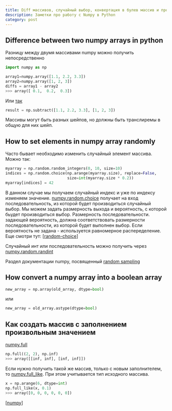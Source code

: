 ```yaml
---
title: Diff массивов, случайный выбор, конвертация в булев массив и произвольные заполнители в numpy
description: Заметки про работу с Numpy в Python
category: post
---
```

## Difference between two numpy arrays in python

Разницу между двумя массивами numpy можно получить непосредственно

```python
import numpy as np

array1=numpy.array([1.1, 2.2, 3.3])
array2=numpy.array([1, 2, 3])
diffs = array1 - array2
>>> array([ 0.1,  0.2,  0.3])
```

Или [так](https://numpy.org/doc/stable/reference/generated/numpy.subtract.html)

```python
result = np.subtract([1.1, 2.2, 3.3], [1, 2, 3])
```

Массивы могут быть разных шейпов, но должны быть транслиремы в общую для них шейп.

## How to set elements in numpy array randomly

Часто бывает необходимо изменить случайный элемент массива. Можно так:

```python
myarray = np.random.random_integers(0, 10, size=10)
indices = np.random.choice(np.arange(myarray.size), replace=False,
                           size=int(myarray.size * 0.2))
myarray[indices] = 42
```

В данном случае мы получаем случайный индекс и уже по индексу изменяем значение. [numpy.random.choice](https://numpy.org/doc/stable/reference/random/generated/numpy.random.choice.html) получает на вход последовательность, из которой будет производиться случайный выбор. Мы можем задать размерность выхода и вероятность, с которой бьудет производиться выбор. Размерность последовательности. задающей вероятность, должна соответствовать размерности последовательности, из которой будет выполнен выбор. Если вероятность не задана - используется равномерное распеределение. Еще смотри тут: [[random-choice]]

Случайный инт или последовательность можно получить через [numpy.random.randint](https://numpy.org/doc/stable/reference/random/generated/numpy.random.randint.html)

Раздел документации numpy, посвященный [random sampling](https://numpy.org/doc/stable/reference/random/index.html)

## How convert a numpy array into a boolean array

```python
new_array = np.array(old_array, dtype=bool)
```

или

```python
new_array = old_array.astype(dtype=bool)
```

## Как создать массив с заполнением произвольным значением

[numpy.full](https://numpy.org/doc/stable/reference/generated/numpy.full.html#numpy.full)

```python
np.full((2, 2), np.inf)
>>> array([[inf, inf], [inf, inf]])
```

Если нужно получить такой же массив, только с новым заполнителем, то [numpy.full_like](https://numpy.org/doc/stable/reference/generated/numpy.full_like.html). При этом учитывается тип исходного массива.

```python
x = np.arange(6, dtype=int)
np.full_like(x, 0.1)
>>> array([0, 0, 0, 0, 0, 0])
```

[[numpy]]

[//begin]: # "Autogenerated link references for markdown compatibility"
[random-choice]: ../notes/random-choice "Random choice"
[numpy]: ../notes/numpy "Numpy"
[//end]: # "Autogenerated link references"